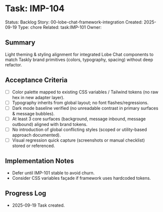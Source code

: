# Task: IMP-104
Status: Backlog
Story: 00-lobe-chat-framework-integration
Created: 2025-09-19
Type: chore
Related: task:IMP-101
Owner:

## Summary
Light theming & styling alignment for integrated Lobe Chat components to match Taskly brand primitives (colors, typography, spacing) without deep refactor.

## Acceptance Criteria
- [ ] Color palette mapped to existing CSS variables / Tailwind tokens (no raw hex in new adapter layer).
- [ ] Typography inherits from global layout; no font flashes/regressions.
- [ ] Dark mode baseline verified (no unreadable contrast in primary surfaces & message bubbles).
- [ ] At least 3 core surfaces (background, message inbound, message outbound) aligned with brand tokens.
- [ ] No introduction of global conflicting styles (scoped or utility-based approach documented).
- [ ] Visual regression quick capture (screenshots or manual checklist) stored or referenced.

## Implementation Notes
- Defer until IMP-101 stable to avoid churn.
- Consider CSS variables façade if framework uses hardcoded tokens.

## Progress Log
- 2025-09-19 Task created.
